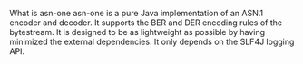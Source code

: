 What is asn-one
asn-one is a pure Java implementation of an ASN.1 encoder and decoder. It supports the BER and DER encoding rules of the bytestream. It is designed to be as lightweight as possible by having minimized the external dependencies. It only depends on the SLF4J logging API.
